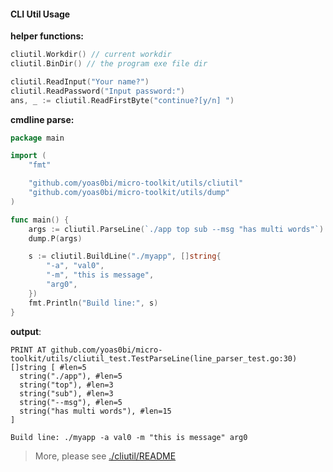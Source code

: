 
#### CLI Util Usage

**helper functions:**

```go
cliutil.Workdir() // current workdir
cliutil.BinDir() // the program exe file dir

cliutil.ReadInput("Your name?")
cliutil.ReadPassword("Input password:")
ans, _ := cliutil.ReadFirstByte("continue?[y/n] ")
```

**cmdline parse:**

```go
package main

import (
	"fmt"

	"github.com/yoas0bi/micro-toolkit/utils/cliutil"
	"github.com/yoas0bi/micro-toolkit/utils/dump"
)

func main() {
	args := cliutil.ParseLine(`./app top sub --msg "has multi words"`)
	dump.P(args)

	s := cliutil.BuildLine("./myapp", []string{
		"-a", "val0",
		"-m", "this is message",
		"arg0",
	})
	fmt.Println("Build line:", s)
}
```

**output**:

```shell
PRINT AT github.com/yoas0bi/micro-toolkit/utils/cliutil_test.TestParseLine(line_parser_test.go:30)
[]string [ #len=5
  string("./app"), #len=5
  string("top"), #len=3
  string("sub"), #len=3
  string("--msg"), #len=5
  string("has multi words"), #len=15
]

Build line: ./myapp -a val0 -m "this is message" arg0
```

> More, please see [./cliutil/README](cliutil/README.md)